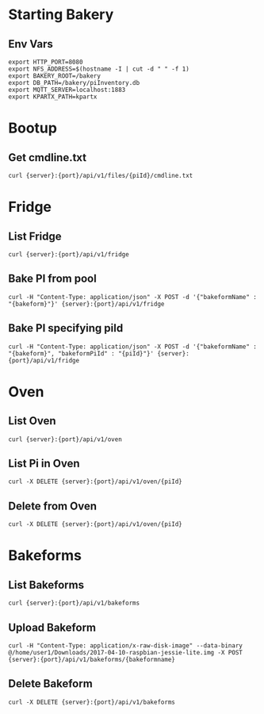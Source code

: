 # Starting Bakery
## Env Vars
```
export HTTP_PORT=8080
export NFS_ADDRESS=$(hostname -I | cut -d " " -f 1)
export BAKERY_ROOT=/bakery
export DB_PATH=/bakery/piInventory.db
export MQTT_SERVER=localhost:1883
export KPARTX_PATH=kpartx
```

# Bootup
## Get cmdline.txt
```
curl {server}:{port}/api/v1/files/{piId}/cmdline.txt
```

# Fridge
## List Fridge
```
curl {server}:{port}/api/v1/fridge
```
## Bake PI from pool
```
curl -H "Content-Type: application/json" -X POST -d '{"bakeformName" : "{bakeform}"}' {server}:{port}/api/v1/fridge
```
## Bake PI specifying piId
```
curl -H "Content-Type: application/json" -X POST -d '{"bakeformName" : "{bakeform}", "bakeformPiId" : "{piId}"}' {server}:{port}/api/v1/fridge
```

# Oven
## List Oven
```
curl {server}:{port}/api/v1/oven
```
## List Pi in Oven
```
curl -X DELETE {server}:{port}/api/v1/oven/{piId}
```
## Delete from Oven
```
curl -X DELETE {server}:{port}/api/v1/oven/{piId}
```

# Bakeforms
## List Bakeforms
```
curl {server}:{port}/api/v1/bakeforms
```
## Upload Bakeform
```
curl -H "Content-Type: application/x-raw-disk-image" --data-binary @/home/user1/Downloads/2017-04-10-raspbian-jessie-lite.img -X POST {server}:{port}/api/v1/bakeforms/{bakeformname}
```
## Delete Bakeform
```
curl -X DELETE {server}:{port}/api/v1/bakeforms
```

